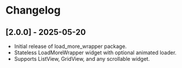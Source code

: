 # Changelog

## [2.0.0] - 2025-05-20
- Initial release of load_more_wrapper package.
- Stateless LoadMoreWrapper widget with optional animated loader.
- Supports ListView, GridView, and any scrollable widget.
